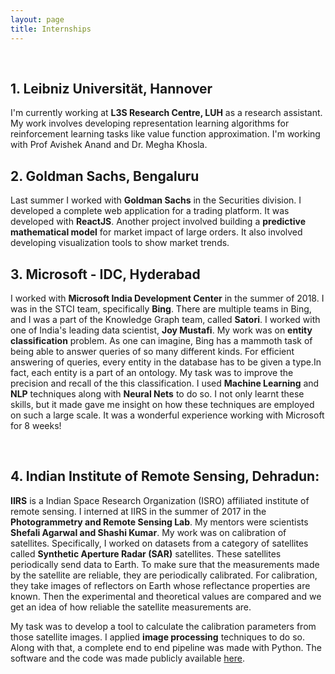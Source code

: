 ```yaml
---
layout: page
title: Internships
---
```

<br>

## 1. Leibniz Universität, Hannover
I'm currently working at **L3S Research Centre, LUH** as a research assistant. My work involves developing representation learning algorithms for reinforcement learning tasks like value function approximation. I'm working with Prof Avishek Anand and Dr. Megha Khosla.

## 2. Goldman Sachs, Bengaluru
Last summer I worked with **Goldman Sachs** in the Securities division. I developed a complete web application for a trading platform. It was developed with **ReactJS**. Another project involved building a **predictive mathematical model** for market impact of large orders. It also involved developing visualization tools to show market trends. 

## 3. Microsoft - IDC, Hyderabad
I worked with **Microsoft India Development Center** in the summer of 2018. I was in the STCI team, specifically **Bing**. There are multiple teams in Bing, and I was a part of the Knowledge Graph team, called **Satori**. I worked with one of India's leading data scientist, **Joy Mustafi**.
My work was on **entity classification** problem. As one can imagine, Bing has a mammoth task of being able to answer queries of so many different kinds. For efficient answering of queries, every entity in the database has to be given a type.In fact, each entity is a part of an ontology. My task was to improve the precision and recall of the this classification. I used **Machine Learning** and **NLP** techniques along with **Neural Nets** to do so. I not only learnt these skills, but it made gave me insight on how these techniques are employed on such a large scale. It was a wonderful experience working with Microsoft for 8 weeks!


<br>

## 4. Indian Institute of Remote Sensing, Dehradun:
**IIRS** is a Indian Space Research Organization (ISRO) affiliated institute of remote sensing. I interned at IIRS in the summer of 2017 in the **Photogrammetry and Remote Sensing Lab**. My mentors were scientists **Shefali Agarwal and Shashi Kumar**. My work was on calibration of satellites. Specifically, I worked on datasets from a category of satellites called **Synthetic Aperture Radar (SAR)** satellites. These satellites periodically send data to Earth. To make sure that the measurements made by the satellite are reliable, they are periodically calibrated. For calibration, they take images of reflectors on Earth whose reflectance properties are known. Then the experimental and theoretical values are compared and we get an idea of how reliable the satellite measurements are.

My task was to develop a tool to calculate the calibration parameters from those satellite images. I applied **image processing** techniques to do so. Along with that, a complete end to end pipeline was made with Python. The software and the code was made publicly available [here](https://github.com/WVik/sar-calibration-using-snappy).
